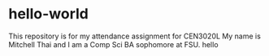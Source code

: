 # hello-world
This repository is for my attendance assignment for CEN3020L
My name is Mitchell Thai and I am a Comp Sci BA sophomore at FSU.
hello
